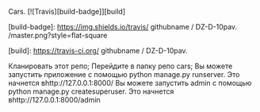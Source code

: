 Cars.
[![Travis][build-badge]][build]

[build-badge]: https://img.shields.io/travis/ githubname / DZ-D-10pav. /master.png?style=flat-square

[build]: https://travis-ci.org/ githubname / DZ-D-10pav.

 Кланировать этот репо;
 Перейдите в папку репо cars;
 Вы можете запустить приложение с помощью python manage.py runserver. Это начнется вhttp://127.0.0.1:8000/
 Вы можете запустить admin с помощью python manage.py createsuperuser. Это начнется вhttp://127.0.0.1:8000/admin
